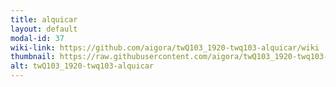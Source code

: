 ```yaml
---
title: alquicar
layout: default
modal-id: 37
wiki-link: https://github.com/aigora/twQ103_1920-twq103-alquicar/wiki
thumbnail: https://raw.githubusercontent.com/aigora/twQ103_1920-twq103-alquicar/master/logo.png
alt: twQ103_1920-twq103-alquicar
---
```


